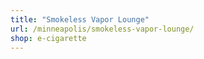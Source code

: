 ```yaml
---
title: "Smokeless Vapor Lounge"
url: /minneapolis/smokeless-vapor-lounge/
shop: e-cigarette
---
```

